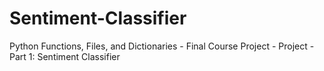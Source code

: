 # Sentiment-Classifier
Python Functions, Files, and Dictionaries - Final Course Project - Project - Part 1: Sentiment Classifier

